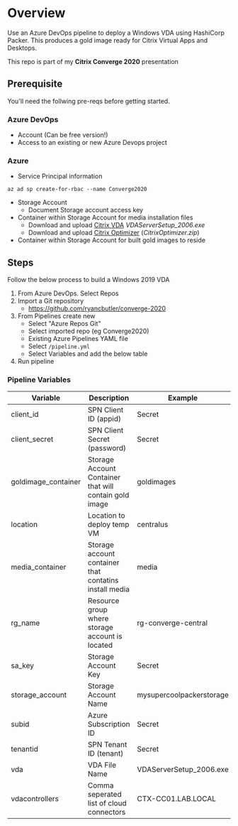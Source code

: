 # Overview
Use an Azure DevOps pipeline to deploy a Windows VDA using HashiCorp Packer.  This produces a gold image ready for Citrix Virtual Apps and Desktops.

This repo is part of my **Citrix Converge 2020** presentation

## Prerequisite
You'll need the follwing pre-reqs before getting started.

### Azure DevOps

- Account (Can be free version!)
- Access to an existing or new Azure Devops project

### Azure

- Service Principal information

`az ad sp create-for-rbac --name Converge2020`
- Storage Account
    - Document Storage account access key
- Container within Storage Account for media installation files
    - Download and upload [Citrix VDA](https://www.citrix.com/downloads/citrix-cloud/product-software/xenapp-and-xendesktop-service.html) *VDAServerSetup_2006.exe*
    - Download and upload [Citrix Optimizer](https://support.citrix.com/article/CTX224676) (*CitrixOptimizer.zip*)
- Container within Storage Account for built gold images to reside

## Steps
Follow the below process to build a Windows 2019 VDA

1. From Azure DevOps. Select Repos
2. Import a Git repository
    - https://github.com/ryancbutler/converge-2020
3. From Pipelines create new
    - Select "Azure Repos Git"
    - Select imported repo (eg Converge2020)
    - Existing Azure Pipelines YAML file
    - Select `/pipeline.yml`
    - Select Variables and add the below table
4. Run pipeline

### Pipeline Variables
| Variable | Description | Example |
| -------- | ------------| ------- |  
| client_id | SPN Client ID (appid) | Secret |
| client_secret | SPN Client Secret (password) | Secret |
| goldimage_container | Storage Account Container that will contain gold image | goldimages |
| location | Location to deploy temp VM  | centralus |
| media_container | Storage account container that contatins install media | media|
| rg_name | Resource group where storage account is located | rg-converge-central |
| sa_key | Storage Account Key | Secret |
| storage_account | Storage Account Name | mysupercoolpackerstorage |
| subid | Azure Subscription ID | Secret |
| tenantid | SPN Tenant ID (tenant) | Secret |
| vda | VDA File Name | VDAServerSetup_2006.exe |
| vdacontrollers | Comma seperated list of cloud connectors | CTX-CC01.LAB.LOCAL |